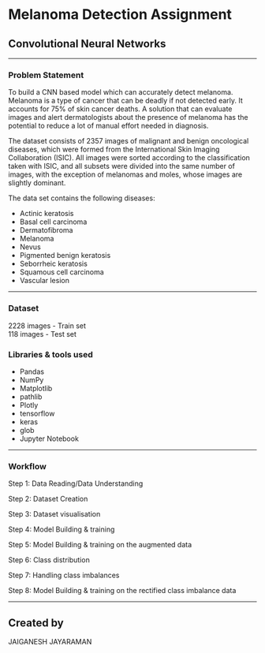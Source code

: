 # Melanoma Detection Assignment
## Convolutional Neural Networks
---------------------------------------------------------------------
### Problem Statement
  
To build a CNN based model which can accurately detect melanoma. Melanoma is a type of cancer that can be deadly if not detected early. It accounts for 75% of skin cancer deaths. A solution that can evaluate images and alert dermatologists about the presence of melanoma has the potential to reduce a lot of manual effort needed in diagnosis.

The dataset consists of 2357 images of malignant and benign oncological diseases, which were formed from the International Skin Imaging Collaboration (ISIC). All images were sorted according to the classification taken with ISIC, and all subsets were divided into the same number of images, with the exception of melanomas and moles, whose images are slightly dominant.


The data set contains the following diseases:

- Actinic keratosis
- Basal cell carcinoma
- Dermatofibroma
- Melanoma
- Nevus
- Pigmented benign keratosis
- Seborrheic keratosis
- Squamous cell carcinoma
- Vascular lesion

---------------------------------------------------------------------
### Dataset
2228 images - Train set <br>
118 images  - Test set

### Libraries & tools used
- Pandas <br> 
- NumPy <br> 
- Matplotlib <br> 
- pathlib <br>
- Plotly <br>
- tensorflow <br>
- keras <br>
- glob <br>
- Jupyter Notebook
-------------------------------------------------------------------------
### Workflow

Step 1: Data Reading/Data Understanding  <br>
       
Step 2: Dataset Creation <br>

Step 3: Dataset visualisation <br>

Step 4: Model Building & training <br>
        
Step 5: Model Building & training on the augmented data  <br>

Step 6: Class distribution <br>

Step 7: Handling class imbalances <br>

Step 8: Model Building & training on the rectified class imbalance data

-------------------------------------------------------------------------
## Created by 
JAIGANESH JAYARAMAN
